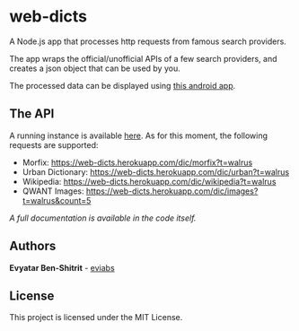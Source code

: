 # web-dicts
A Node.js app that processes http requests from famous search providers.

The app wraps the official/unofficial APIs of a few search providers, and creates a json object that can be used by you. 

The processed data can be displayed using [this android app](https://github.com/eviabs/Dicts).


## The API
A running instance is available [here](https://web-dicts.herokuapp.com/). As for this moment, the following requests are supported:

* Morfix: https://web-dicts.herokuapp.com/dic/morfix?t=walrus
* Urban Dictionary: https://web-dicts.herokuapp.com/dic/urban?t=walrus
* Wikipedia: https://web-dicts.herokuapp.com/dic/wikipedia?t=walrus
* QWANT Images: https://web-dicts.herokuapp.com/dic/images?t=walrus&count=5

*A full documentation is available in the code itself.*


## Authors

**Evyatar Ben-Shitrit** - [eviabs](https://github.com/eviabs)

## License

This project is licensed under the MIT License.
